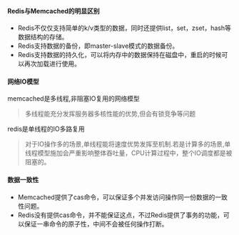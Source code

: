 #### Redis与Memcached的明显区别
+ Redis不仅仅支持简单的k/v类型的数据，同时还提供list，set，zset，hash等数据结构的存储。
+ Redis支持数据的备份，即master-slave模式的数据备份。
+ Redis支持数据的持久化，可以将内存中的数据保持在磁盘中，重启的时候可以再次加载进行使用。  


#### 网络IO模型
memcached是多线程,非阻塞IO复用的网络模型  
>多线程能充分发挥服务器多核性能的优势,但会有锁竞争等问题  

redis是单线程的IO多路复用
>对于IO操作多的场景,单线程能将速度优势发挥至机制.若是计算多的场景,单线程模型施加会严重影响整体吞吐量，CPU计算过程中，整个IO调度都是被阻塞的。


#### 数据一致性
+ Memcached提供了cas命令，可以保证多个并发访问操作同一份数据的一致性问题。   
+ Redis没有提供cas命令，并不能保证这点，不过Redis提供了事务的功能，可以保证一串命令的原子性，中间不会被任何操作打断。
